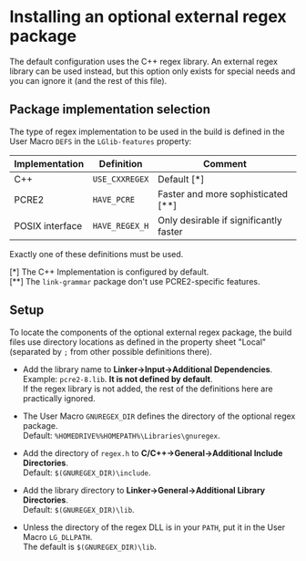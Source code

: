Installing an optional external regex package
=============================================
The default configuration uses the C++ regex library. An external regex
library can be used instead, but this option only exists for special needs and
you can ignore it (and the rest of this file).

Package implementation selection
--------------------------------
The type of regex implementation to be used in the build is defined in the
User Macro `DEFS` in the `LGlib-features` property:

 Implementation | Definition | Comment |
---|---|---|
C++             | `USE_CXXREGEX` | Default [*]|
PCRE2           | `HAVE_PCRE`    | Faster and more sophisticated [**] |
POSIX interface | `HAVE_REGEX_H` | Only desirable if significantly faster |

Exactly one of these definitions must be used.

[*]  The C++ Implementation is configured by default.<br>
[**] The `link-grammar` package don't use PCRE2-specific features.

Setup
-----
To locate the components of the optional external regex package,
the build files use directory locations as defined in the property
sheet "Local" (separated by `;` from other possible definitions there).

-  Add the library name to **Linker->Input->Additional Dependencies**.<br>
   Example: `pcre2-8.lib`. **It is not defined by default**.<br>
   If the regex library is not added, the rest of the definitions here are
   practically ignored.

-  The User Macro `GNUREGEX_DIR` defines the directory of the optional regex
   package.<br>
   Default: `%HOMEDRIVE%%HOMEPATH%\Libraries\gnuregex`.

-  Add the directory of `regex.h` to
   **C/C++->General->Additional Include Directories**.<br>
   Default: `$(GNUREGEX_DIR)\include`.

-  Add the library directory to
   **Linker->General->Additional Library Directories**.<br>
   Default: `$(GNUREGEX_DIR)\lib`.

-  Unless the directory of the regex DLL is in your `PATH`, put it in the
   User Macro `LG_DLLPATH`.<br>
   The default is `$(GNUREGEX_DIR)\lib`.
